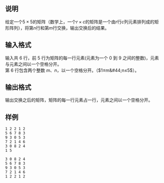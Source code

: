 <h2>说明</h2>

给定一个$5×5$的矩阵（数学上，一个$r×c$的矩阵是一个由$r$行$c$列元素排列成的矩形阵列），将第$n$行和第$m$行交换，输出交换后的结果。
<h2>输入格式</h2>

输入共 $6$ 行，前 $5$ 行为矩阵的每一行元素(元素为一个 $0$ 到 $9$ 之间的整数)，元素与元素之间以一个空格分开。<br>第 $6$ 行包含两个整数 $m$、$n$，以一个空格分开。（$1≤m&#44;n≤5$）。

<h2>输出格式</h2>

输出交换之后的矩阵，矩阵的每一行元素占一行，元素之间以一个空格分开。

<h2>样例</h2>
<pre><code class="language-input1">1 2 2 1 2
5 6 7 8 3
9 3 0 5 3
7 2 1 4 6
3 0 8 2 4
1 5</code></pre><pre><code class="language-output1">3 0 8 2 4
5 6 7 8 3
9 3 0 5 3
7 2 1 4 6
1 2 2 1 2</code></pre>
